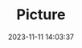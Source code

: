 ---
weight: 1
images:
- /images/edited/26.jpeg
title: Picture
date: 2023-11-11 14:03:37
tags:
- luminar
- work
---